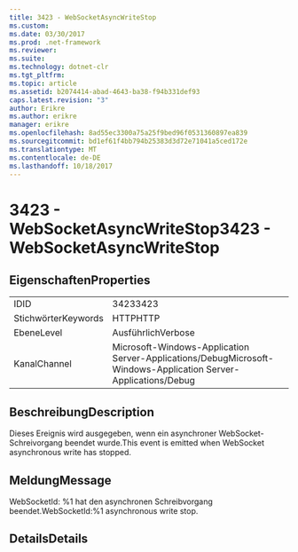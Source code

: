 ```yaml
---
title: 3423 - WebSocketAsyncWriteStop
ms.custom: 
ms.date: 03/30/2017
ms.prod: .net-framework
ms.reviewer: 
ms.suite: 
ms.technology: dotnet-clr
ms.tgt_pltfrm: 
ms.topic: article
ms.assetid: b2074414-abad-4643-ba38-f94b331def93
caps.latest.revision: "3"
author: Erikre
ms.author: erikre
manager: erikre
ms.openlocfilehash: 8ad55ec3300a75a25f9bed96f0531360897ea839
ms.sourcegitcommit: bd1ef61f4bb794b25383d3d72e71041a5ced172e
ms.translationtype: MT
ms.contentlocale: de-DE
ms.lasthandoff: 10/18/2017
---
```

# <a name="3423---websocketasyncwritestop"></a><span data-ttu-id="7ee7e-102">3423 - WebSocketAsyncWriteStop</span><span class="sxs-lookup"><span data-stu-id="7ee7e-102">3423 - WebSocketAsyncWriteStop</span></span>
## <a name="properties"></a><span data-ttu-id="7ee7e-103">Eigenschaften</span><span class="sxs-lookup"><span data-stu-id="7ee7e-103">Properties</span></span>  
  
|||  
|-|-|  
|<span data-ttu-id="7ee7e-104">ID</span><span class="sxs-lookup"><span data-stu-id="7ee7e-104">ID</span></span>|<span data-ttu-id="7ee7e-105">3423</span><span class="sxs-lookup"><span data-stu-id="7ee7e-105">3423</span></span>|  
|<span data-ttu-id="7ee7e-106">Stichwörter</span><span class="sxs-lookup"><span data-stu-id="7ee7e-106">Keywords</span></span>|<span data-ttu-id="7ee7e-107">HTTP</span><span class="sxs-lookup"><span data-stu-id="7ee7e-107">HTTP</span></span>|  
|<span data-ttu-id="7ee7e-108">Ebene</span><span class="sxs-lookup"><span data-stu-id="7ee7e-108">Level</span></span>|<span data-ttu-id="7ee7e-109">Ausführlich</span><span class="sxs-lookup"><span data-stu-id="7ee7e-109">Verbose</span></span>|  
|<span data-ttu-id="7ee7e-110">Kanal</span><span class="sxs-lookup"><span data-stu-id="7ee7e-110">Channel</span></span>|<span data-ttu-id="7ee7e-111">Microsoft-Windows-Application Server-Applications/Debug</span><span class="sxs-lookup"><span data-stu-id="7ee7e-111">Microsoft-Windows-Application Server-Applications/Debug</span></span>|  
  
## <a name="description"></a><span data-ttu-id="7ee7e-112">Beschreibung</span><span class="sxs-lookup"><span data-stu-id="7ee7e-112">Description</span></span>  
 <span data-ttu-id="7ee7e-113">Dieses Ereignis wird ausgegeben, wenn ein asynchroner WebSocket-Schreivorgang beendet wurde.</span><span class="sxs-lookup"><span data-stu-id="7ee7e-113">This event is emitted when WebSocket asynchronous write has stopped.</span></span>  
  
## <a name="message"></a><span data-ttu-id="7ee7e-114">Meldung</span><span class="sxs-lookup"><span data-stu-id="7ee7e-114">Message</span></span>  
 <span data-ttu-id="7ee7e-115">WebSocketId: %1 hat den asynchronen Schreibvorgang beendet.</span><span class="sxs-lookup"><span data-stu-id="7ee7e-115">WebSocketId:%1 asynchronous write stop.</span></span>  
  
## <a name="details"></a><span data-ttu-id="7ee7e-116">Details</span><span class="sxs-lookup"><span data-stu-id="7ee7e-116">Details</span></span>
